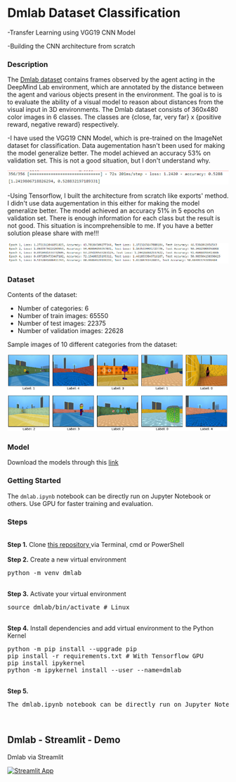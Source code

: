 # Dmlab  Dataset Classification
-Transfer Learning using VGG19 CNN Model 

-Building the CNN architecture from scratch
### Description
The <a href= "https://www.tensorflow.org/datasets/catalog/dmlab">Dmlab dataset</a> contains frames observed by the agent acting in the DeepMind Lab environment, which are annotated by the distance between the agent and various objects present in the environment. The goal is to is to evaluate the ability of a visual model to reason about distances from the visual input in 3D environments. The Dmlab dataset consists of 360x480 color images in 6 classes. The classes are {close, far, very far} x {positive reward, negative reward} respectively.

-I have used the VGG19 CNN Model, which is pre-trained on the ImageNet dataset for classification. Data augementation hasn't been used for making the model generalize better. The model achieved an accuracy 53% on validation set. This is not a good situation, but I don't understand why.

![Images of dmlab](/images/vgg19_evaluate.jpg)

-Using Tensorflow, I built the architecture from scratch like exports' method. I didn't use data augementation in this either for making the model generalize better. The model achieved an accuracy 51% in 5 epochs on validation set. There is enough information for each class but the result is not good. This situation is incomprehensible to me. If you have a better solution please share with me!!!

![Images of dmlab](/images/scratch_5_epochs.jpg)

### Dataset
Contents of the dataset:
- Number of categories: 6
- Number of train images: 65550
- Number of test images: 22375
- Number of validation images: 22628

Sample images of 10 different categories from the dataset:

![Images of dmlab](/images/dmlab_images.jpg)

### Model 
Download the models through this <a href= "https://drive.google.com/drive/folders/1xtXVhnvILLKJkgOl0y8kzxyDWMv4tyL4?usp=sharing">link</a>

### Getting Started
The `dmlab.ipynb` notebook can be directly run on Jupyter Notebook or others. Use GPU for faster training and evaluation.

### Steps
<br />
<b>Step 1.</b> Clone <a href= "https://github.com/makhmudjumanazarov/dmlab-tensorflow_keras.git">this repository </a>
via Terminal, cmd or PowerShell
<br/><br/>
<b>Step 2.</b> Create a new virtual environment 
<pre>
python -m venv dmlab
</pre> 
<br/>
<b>Step 3.</b> Activate your virtual environment
<pre>
source dmlab/bin/activate # Linux
</pre>
<br/>
<b>Step 4.</b> Install dependencies and add virtual environment to the Python Kernel
<pre>
python -m pip install --upgrade pip
pip install -r requirements.txt # With Tensorflow GPU
pip install ipykernel
python -m ipykernel install --user --name=dmlab
</pre>
<br/>
<b>Step 5.</b> 
<pre>
The dmlab.ipynb notebook can be directly run on Jupyter Notebook
</pre> 
<br/>


## Dmlab - Streamlit - Demo 

Dmlab via Streamlit 

[![Streamlit App](https://static.streamlit.io/badges/streamlit_badge_black_white.svg)](https://share.streamlit.io/makhmudjumanazarov/CIFAR100/main/stream.py)
